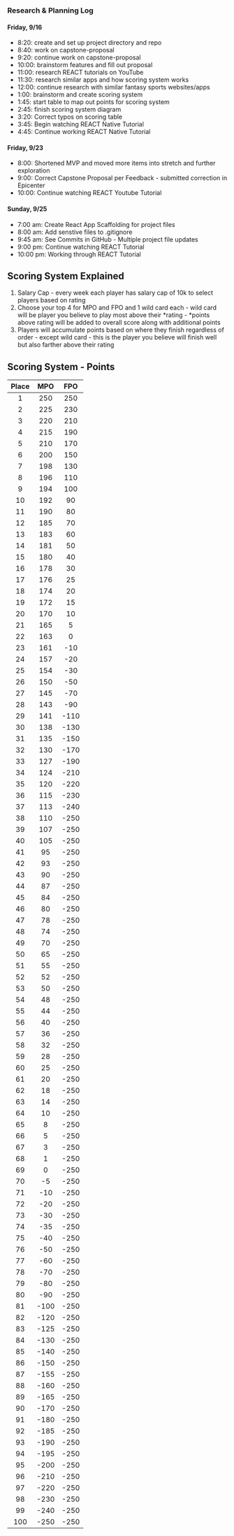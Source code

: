 ### Research & Planning Log
#### Friday, 9/16
* 8:20: create and set up project directory and repo
* 8:40: work on capstone-proposal
* 9:20: continue work on capstone-proposal
* 10:00: brainstorm features and fill out proposal
* 11:00: research REACT tutorials on YouTube
* 11:30: research similar apps and how scoring system works
* 12:00: continue research with similar fantasy sports websites/apps
* 1:00: brainstorm and create scoring system
* 1:45: start table to map out points for scoring system
* 2:45: finish scoring system diagram 
* 3:20: Correct typos on scoring table
* 3:45: Begin watching REACT Native Tutorial
* 4:45: Continue working REACT Native Tutorial

#### Friday, 9/23
* 8:00: Shortened MVP and moved more items into stretch and further exploration
* 9:00: Correct Capstone Proposal per Feedback - submitted correction in Epicenter
* 10:00: Continue watching REACT Youtube Tutorial

#### Sunday, 9/25
* 7:00 am: Create React App Scaffolding for project files
* 8:00 am: Add senstive files to .gitignore
* 9:45 am: See Commits in GitHub - Multiple project file updates
* 9:00 pm: Continue watching REACT Tutorial
* 10:00 pm: Working through REACT Tutorial







## Scoring System Explained
1. Salary Cap - every week each player has salary cap of 10k to select players based on rating
2. Choose your top 4 for MPO and FPO and 1 wild card each - wild card will be player you believe to play most above their *rating - *points above rating will be added to overall score along with additional points
3. Players will accumulate points based on where they finish regardless of order - except wild card - this is the player you believe will finish well but also farther above their rating


## Scoring System - Points
| Place | MPO | FPO | 
| :---: | :---: | :---: | 
| 1 | 250 | 250 | 
| 2 | 225 | 230 | 
| 3 | 220 | 210 | 
| 4	|215|	190|
| 5	|210|	170|
|6	|200|	150|
|7	|198|	130|
|8	|196|	110|
|9	|194|	100|
|10	|192|	90|
|11	|190|	80|
|12	|185|	70|
|13	|183|	60|
|14	|181|	50|
|15	|180|	40|
|16	|178|	30|
|17	|176|	25|
|18	|174|	20|
|19	|172|	15|
|20	|170|	10|
|21	|165|	5|
|22	|163|	0|
|23	|161|	-10|
|24	|157|	-20|
|25	|154|	-30|
|26	|150|	-50|
|27	|145|	-70|
|28	|143|	-90|
|29	|141|	-110|
|30	|138|	-130|
|31	|135|	-150|
|32	|130|	-170|
|33	|127|	-190|
|34	|124|	-210|
|35	|120|	-220|
|36	|115|	-230|
|37	|113|	-240|
|38	|110|	-250|
|39	|107|	-250|
|40	|105|	-250|
|41	|95	|-250|
|42	|93	|-250|
|43	|90	|-250|
|44	|87	|-250|
|45	|84	|-250|
|46	|80	|-250|
|47	|78	|-250|
|48	|74	|-250|
|49	|70	|-250|
|50	|65	|-250|
|51	|55	|-250|
|52	|52	|-250|
|53	|50	|-250|
|54	|48	|-250|
|55	|44	|-250|
|56	|40	|-250|
|57	|36	|-250|
|58	|32	|-250|
|59	|28	|-250|
|60	|25	|-250|
|61	|20	|-250|
|62	|18	|-250|
|63	|14	|-250|
|64	|10	|-250|
|65	|8	|-250|
|66	|5	|-250|
|67	|3	|-250|
|68	|1	|-250|
|69	|0	|-250|
|70	|-5	|-250|
|71	|-10	|-250|
|72	|-20	|-250|
|73	|-30	|-250|
|74	|-35	|-250|
|75	|-40	|-250|
|76	|-50	|-250|
|77	|-60	|-250|
|78	|-70	|-250|
|79	|-80	|-250|
|80	|-90	|-250|
|81	|-100	|-250|
|82	|-120	|-250|
|83	|-125	|-250|
|84	|-130	|-250|
|85	|-140	|-250|
|86	|-150	|-250|
|87	|-155	|-250|
|88	|-160	|-250|
|89	|-165	|-250|
|90	|-170	|-250|
|91	|-180	|-250|
|92	|-185	|-250|
|93	|-190	|-250|
|94	|-195	|-250|
|95	|-200	|-250|
|96	|-210	|-250|
|97	|-220	|-250|
|98	|-230	|-250|
|99	|-240	|-250|
|100	|-250	|-250|


